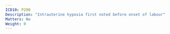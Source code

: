 ```yaml
---
ICD10: P200
Description: "Intrauterine hypoxia first noted before onset of labour"
Matters: No
Weight: 0
---
```



